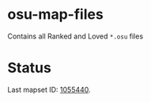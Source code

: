 # osu-map-files

Contains all Ranked and Loved `*.osu` files

# Status

Last mapset ID: [1055440](https://osu.ppy.sh/beatmapsets/1055440#osu/2205311).
